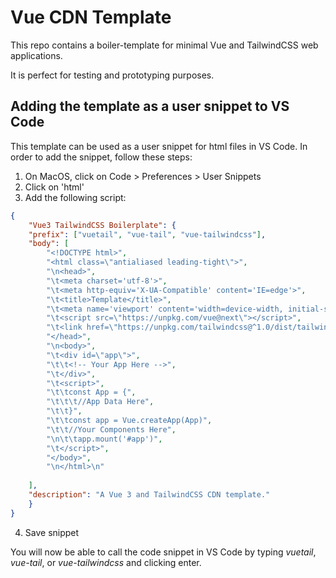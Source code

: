 # Vue CDN Template

This repo contains a boiler-template for minimal Vue and TailwindCSS web applications.

It is perfect for testing and prototyping purposes.


## Adding the template as a user snippet to VS Code

This template can be used as a user snippet for html files in VS Code. In order to add the snippet, follow these steps:

1. On MacOS, click on Code > Preferences > User Snippets
1. Click on 'html'
1. Add the following script:

```json
{
	"Vue3 TailwindCSS Boilerplate": {
	"prefix": ["vuetail", "vue-tail", "vue-tailwindcss"],
	"body": [
		"<!DOCTYPE html>",
		"<html class=\"antialiased leading-tight\">",
		"\n<head>",
		"\t<meta charset='utf-8'>",
		"\t<meta http-equiv='X-UA-Compatible' content='IE=edge'>",
		"\t<title>Template</title>",
		"\t<meta name='viewport' content='width=device-width, initial-scale=1'>",
		"\t<script src=\"https://unpkg.com/vue@next\"></script>",
		"\t<link href=\"https://unpkg.com/tailwindcss@^1.0/dist/tailwind.min.css\" rel=\"stylesheet\">",
		"</head>",
		"\n<body>",
		"\t<div id=\"app\">",
		"\t\t<!-- Your App Here -->",
		"\t</div>",
		"\t<script>",
		"\t\tconst App = {",
		"\t\t\t//App Data Here",
		"\t\t}",
		"\t\tconst app = Vue.createApp(App)",
		"\t\t//Your Components Here",
		"\n\t\tapp.mount('#app')",
		"\t</script>",
		"</body>",
		"\n</html>\n"
		
	],
	"description": "A Vue 3 and TailwindCSS CDN template."
	}
}
```

4. Save snippet

You will now be able to call the code snippet in VS Code by typing *vuetail*, *vue-tail*, or *vue-tailwindcss* and clicking enter.
